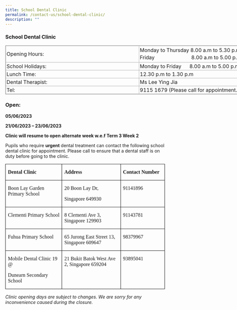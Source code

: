 ```yaml
---
title: School Dental Clinic
permalink: /contact-us/school-dental-clinic/
description: ""
---
```

### School Dental Clinic


<table class="ive_eobj_center iveo_table ives_tab_simple3" style="margin: auto; outline: 0px; padding: 0px; border-collapse: collapse; clear: both; border: 1px solid rgb(170, 170, 170); width: 886.725px;"><tbody style="margin: 0px; outline: 0px; padding: 0px;"><tr style="margin: 0px; outline: 0px; padding: 0px;"><td style="margin: 0px; outline: 0px; padding: 2px; text-align: left; border: 1px solid rgb(170, 170, 170); width: 416px;">Opening Hours:</td><td style="margin: 0px; outline: 0px; padding: 2px; text-align: center; border: 1px solid rgb(170, 170, 170); width: 417px;"><div style="margin: 0px; outline: 0px; padding: 0px; line-height: 23.8px; text-align: left;">Monday to Thursday 8.00 a.m to 5.30 p.m.</div><div style="margin: 0px; outline: 0px; padding: 0px; line-height: 23.8px; text-align: left;">Friday&nbsp; &nbsp; &nbsp; &nbsp; &nbsp; &nbsp; &nbsp; &nbsp; &nbsp; &nbsp; &nbsp; &nbsp; &nbsp; &nbsp;8.00 a.m to 5.00 p.m.</div></td></tr><tr style="margin: 0px; outline: 0px; padding: 0px;"><td style="margin: 0px; outline: 0px; padding: 2px; text-align: left; border: 1px solid rgb(170, 170, 170);">School Holidays:&nbsp;</td><td style="margin: 0px; outline: 0px; padding: 2px; text-align: left; border: 1px solid rgb(170, 170, 170);">Monday to Friday&nbsp; &nbsp; &nbsp; 8.00 a.m to 5.00 p.m.&nbsp;</td></tr><tr style="margin: 0px; outline: 0px; padding: 0px;"><td style="margin: 0px; outline: 0px; padding: 2px; text-align: left; border: 1px solid rgb(170, 170, 170);">Lunch Time:&nbsp;</td><td style="margin: 0px; outline: 0px; padding: 2px; text-align: left; border: 1px solid rgb(170, 170, 170);">12.30 p.m to 1.30 p.m&nbsp;</td></tr><tr style="margin: 0px; outline: 0px; padding: 0px;"><td style="margin: 0px; outline: 0px; padding: 2px; text-align: left; border: 1px solid rgb(170, 170, 170);">Dental Therapist:&nbsp;</td><td style="margin: 0px; outline: 0px; padding: 2px; text-align: left; border: 1px solid rgb(170, 170, 170);">Ms Lee Ying Jia&nbsp;</td></tr><tr style="margin: 0px; outline: 0px; padding: 0px;"><td style="margin: 0px; outline: 0px; padding: 2px; text-align: left; border: 1px solid rgb(170, 170, 170);">Tel:&nbsp;</td><td style="margin: 0px; outline: 0px; padding: 2px; text-align: left; border: 1px solid rgb(170, 170, 170);">9115 1679&nbsp;(Please call for appointment.)&nbsp;</td></tr></tbody></table>

  

### Open:

**05/06/2023**
 
**21/06/2023 – 23/06/2023**
 
**Clinic will resume to open alternate week w.e.f Term 3 Week 2**


Pupils who require **urgent** dental treatment can contact the following school dental clinic for appointment. Please call to ensure that a dental staff is on duty before going to the clinic.

<table style="border-collapse:collapse;border:none;mso-border-alt:solid windowtext .5pt;
 mso-yfti-tbllook:1184;mso-padding-alt:0cm 5.4pt 0cm 5.4pt" cellpadding="0" cellspacing="0" border="1" class="MsoTableGrid"><tbody><tr style="mso-yfti-irow:0;mso-yfti-firstrow:yes;height:20.65pt"><td style="width:161.75pt;border:solid windowtext 1.0pt;
  mso-border-alt:solid windowtext .5pt;padding:0cm 5.4pt 0cm 5.4pt;height:20.65pt" valign="top" width="216"><p class="MsoNoSpacing"><b><span style="font-size:12.0pt;mso-bidi-font-size:
  14.0pt;font-family:&quot;Times New Roman&quot;,serif;mso-bidi-font-style:italic" lang="EN-SG">Dental Clinic</span></b></p></td><td style="width:171.0pt;border:solid windowtext 1.0pt;
  border-left:none;mso-border-left-alt:solid windowtext .5pt;mso-border-alt:
  solid windowtext .5pt;padding:0cm 5.4pt 0cm 5.4pt;height:20.65pt" valign="top" width="228"><p class="MsoNoSpacing"><b><span style="font-size:12.0pt;mso-bidi-font-size:
  14.0pt;font-family:&quot;Times New Roman&quot;,serif;mso-bidi-font-style:italic" lang="EN-SG">Address</span></b></p></td><td style="width:118.05pt;border:solid windowtext 1.0pt;
  border-left:none;mso-border-left-alt:solid windowtext .5pt;mso-border-alt:
  solid windowtext .5pt;padding:0cm 5.4pt 0cm 5.4pt;height:20.65pt" valign="top" width="157"><p class="MsoNoSpacing"><b><span style="font-size:12.0pt;mso-bidi-font-size:
  14.0pt;font-family:&quot;Times New Roman&quot;,serif;mso-bidi-font-style:italic" lang="EN-SG">Contact Number</span></b></p></td></tr><tr style="mso-yfti-irow:1;height:35.5pt"><td style="width:161.75pt;border:solid windowtext 1.0pt;
  border-top:none;mso-border-top-alt:solid windowtext .5pt;mso-border-alt:solid windowtext .5pt;
  padding:0cm 5.4pt 0cm 5.4pt;height:35.5pt" valign="top" width="216"><p class="MsoNoSpacing"><span style="font-size:12.0pt;mso-bidi-font-size:
  14.0pt;font-family:&quot;Times New Roman&quot;,serif;mso-bidi-font-weight:bold;
  mso-bidi-font-style:italic" lang="EN-SG">Boon Lay Garden Primary School</span></p></td><td style="width:171.0pt;border-top:none;border-left:
  none;border-bottom:solid windowtext 1.0pt;border-right:solid windowtext 1.0pt;
  mso-border-top-alt:solid windowtext .5pt;mso-border-left-alt:solid windowtext .5pt;
  mso-border-alt:solid windowtext .5pt;padding:0cm 5.4pt 0cm 5.4pt;height:35.5pt" valign="top" width="228"><p class="MsoNoSpacing"><span style="font-size:12.0pt;mso-bidi-font-size:
  14.0pt;font-family:&quot;Times New Roman&quot;,serif;mso-bidi-font-weight:bold;
  mso-bidi-font-style:italic" lang="EN-SG">20 Boon Lay Dr,</span></p><p class="MsoNoSpacing"><span style="font-size:12.0pt;mso-bidi-font-size:
  14.0pt;font-family:&quot;Times New Roman&quot;,serif;mso-bidi-font-weight:bold;
  mso-bidi-font-style:italic" lang="EN-SG">Singapore 649930</span></p></td><td style="width:118.05pt;border-top:none;border-left:
  none;border-bottom:solid windowtext 1.0pt;border-right:solid windowtext 1.0pt;
  mso-border-top-alt:solid windowtext .5pt;mso-border-left-alt:solid windowtext .5pt;
  mso-border-alt:solid windowtext .5pt;padding:0cm 5.4pt 0cm 5.4pt;height:35.5pt" valign="top" width="157"><p class="MsoNoSpacing"><span style="font-size:12.0pt;mso-bidi-font-size:
  14.0pt;font-family:&quot;Times New Roman&quot;,serif;mso-bidi-font-weight:bold;
  mso-bidi-font-style:italic" lang="EN-SG">91141896</span></p></td></tr><tr style="mso-yfti-irow:2;height:35.5pt"><td style="width:161.75pt;border:solid windowtext 1.0pt;
  border-top:none;mso-border-top-alt:solid windowtext .5pt;mso-border-alt:solid windowtext .5pt;
  padding:0cm 5.4pt 0cm 5.4pt;height:35.5pt" valign="top" width="216"><p class="MsoNoSpacing"><span style="font-size:12.0pt;mso-bidi-font-size:
  14.0pt;font-family:&quot;Times New Roman&quot;,serif;mso-bidi-font-weight:bold;
  mso-bidi-font-style:italic" lang="EN-SG">Clementi Primary School</span></p></td><td style="width:171.0pt;border-top:none;border-left:
  none;border-bottom:solid windowtext 1.0pt;border-right:solid windowtext 1.0pt;
  mso-border-top-alt:solid windowtext .5pt;mso-border-left-alt:solid windowtext .5pt;
  mso-border-alt:solid windowtext .5pt;padding:0cm 5.4pt 0cm 5.4pt;height:35.5pt" valign="top" width="228"><p class="MsoNoSpacing"><span style="font-size:12.0pt;mso-bidi-font-size:
  14.0pt;font-family:&quot;Times New Roman&quot;,serif;mso-bidi-font-weight:bold;
  mso-bidi-font-style:italic" lang="EN-SG">8 Clementi Ave 3, Singapore 129903</span></p></td><td style="width:118.05pt;border-top:none;border-left:
  none;border-bottom:solid windowtext 1.0pt;border-right:solid windowtext 1.0pt;
  mso-border-top-alt:solid windowtext .5pt;mso-border-left-alt:solid windowtext .5pt;
  mso-border-alt:solid windowtext .5pt;padding:0cm 5.4pt 0cm 5.4pt;height:35.5pt" valign="top" width="157"><p class="MsoNoSpacing"><span style="font-size:12.0pt;mso-bidi-font-size:
  14.0pt;font-family:&quot;Times New Roman&quot;,serif;mso-bidi-font-weight:bold;
  mso-bidi-font-style:italic" lang="EN-SG">91143781</span></p></td></tr><tr style="mso-yfti-irow:3;height:35.5pt"><td style="width:161.75pt;border:solid windowtext 1.0pt;
  border-top:none;mso-border-top-alt:solid windowtext .5pt;mso-border-alt:solid windowtext .5pt;
  padding:0cm 5.4pt 0cm 5.4pt;height:35.5pt" valign="top" width="216"><p class="MsoNoSpacing"><span style="font-size:12.0pt;mso-bidi-font-size:
  14.0pt;font-family:&quot;Times New Roman&quot;,serif;mso-bidi-font-weight:bold;
  mso-bidi-font-style:italic" lang="EN-SG">Fuhua Primary School</span></p></td><td style="width:171.0pt;border-top:none;border-left:
  none;border-bottom:solid windowtext 1.0pt;border-right:solid windowtext 1.0pt;
  mso-border-top-alt:solid windowtext .5pt;mso-border-left-alt:solid windowtext .5pt;
  mso-border-alt:solid windowtext .5pt;padding:0cm 5.4pt 0cm 5.4pt;height:35.5pt" valign="top" width="228"><p class="MsoNoSpacing"><span style="font-size:12.0pt;mso-bidi-font-size:
  14.0pt;font-family:&quot;Times New Roman&quot;,serif;mso-bidi-font-weight:bold;
  mso-bidi-font-style:italic" lang="EN-SG">65 Jurong East Street 13, Singapore 609647</span></p></td><td style="width:118.05pt;border-top:none;border-left:
  none;border-bottom:solid windowtext 1.0pt;border-right:solid windowtext 1.0pt;
  mso-border-top-alt:solid windowtext .5pt;mso-border-left-alt:solid windowtext .5pt;
  mso-border-alt:solid windowtext .5pt;padding:0cm 5.4pt 0cm 5.4pt;height:35.5pt" valign="top" width="157"><p class="MsoNoSpacing"><span style="font-size:12.0pt;mso-bidi-font-size:
  14.0pt;font-family:&quot;Times New Roman&quot;,serif;mso-bidi-font-weight:bold;
  mso-bidi-font-style:italic" lang="EN-SG">98379967</span></p></td></tr><tr style="mso-yfti-irow:4;mso-yfti-lastrow:yes;height:35.5pt"><td style="width:161.75pt;border:solid windowtext 1.0pt;
  border-top:none;mso-border-top-alt:solid windowtext .5pt;mso-border-alt:solid windowtext .5pt;
  padding:0cm 5.4pt 0cm 5.4pt;height:35.5pt" valign="top" width="216"><p class="MsoNoSpacing"><span style="font-size:12.0pt;mso-bidi-font-size:
  14.0pt;font-family:&quot;Times New Roman&quot;,serif;mso-bidi-font-weight:bold;
  mso-bidi-font-style:italic" lang="EN-SG">Mobile Dental Clinic 19 @</span></p><p class="MsoNoSpacing"><span style="font-size:12.0pt;mso-bidi-font-size:
  14.0pt;font-family:&quot;Times New Roman&quot;,serif;mso-bidi-font-weight:bold;
  mso-bidi-font-style:italic" lang="EN-SG">Dunearn Secondary School</span></p></td><td style="width:171.0pt;border-top:none;border-left:
  none;border-bottom:solid windowtext 1.0pt;border-right:solid windowtext 1.0pt;
  mso-border-top-alt:solid windowtext .5pt;mso-border-left-alt:solid windowtext .5pt;
  mso-border-alt:solid windowtext .5pt;padding:0cm 5.4pt 0cm 5.4pt;height:35.5pt" valign="top" width="228"><p class="MsoNoSpacing"><span style="font-size:12.0pt;mso-bidi-font-size:
  14.0pt;font-family:&quot;Times New Roman&quot;,serif;mso-bidi-font-weight:bold;
  mso-bidi-font-style:italic" lang="EN-SG">21 Bukit Batok West Ave 2, Singapore 659204</span></p></td><td style="width:118.05pt;border-top:none;border-left:
  none;border-bottom:solid windowtext 1.0pt;border-right:solid windowtext 1.0pt;
  mso-border-top-alt:solid windowtext .5pt;mso-border-left-alt:solid windowtext .5pt;
  mso-border-alt:solid windowtext .5pt;padding:0cm 5.4pt 0cm 5.4pt;height:35.5pt" valign="top" width="157"><p class="MsoNoSpacing"><span style="font-size:12.0pt;mso-bidi-font-size:
  14.0pt;font-family:&quot;Times New Roman&quot;,serif;mso-bidi-font-weight:bold;
  mso-bidi-font-style:italic" lang="EN-SG">93895041</span></p></td></tr></tbody></table>

*Clinic opening days are subject to changes.
We are sorry for any inconvenience caused during the closure.*